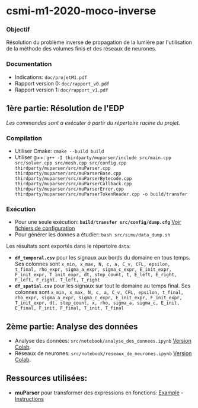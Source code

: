 # csmi-m1-2020-moco-inverse

### Objectif
Résolution du problème inverse de propagation de la lumière par l'utilisation de la méthode des volumes finis et des réseaux de neurones.

### Documentation
- Indications: `doc/projetM1.pdf`
- Rapport version 0: `doc/rapport_v0.pdf`
- Rapport version 1: `doc/rapport_v1.pdf`

## __1ère partie: Résolution de l'EDP__    
_Les commandes sont a exécuter à partir du répertoire racine du projet._

### Compilation
- Utiliser Cmake: `cmake --build build`
- Utiliser g++: `g++ -I thirdparty/muparser/include src/main.cpp src/solver.cpp src/mesh.cpp src/config.cpp thirdparty/muparser/src/muParser.cpp thirdparty/muparser/src/muParserBase.cpp thirdparty/muparser/src/muParserBytecode.cpp thirdparty/muparser/src/muParserCallback.cpp thirdparty/muparser/src/muParserError.cpp thirdparty/muparser/src/muParserTokenReader.cpp -o build/transfer`   

### Exécution
- Pour une seule exécution: __`build/transfer src/config/dump.cfg`__ [Voir fichiers de configuration](https://github.com/feelpp/csmi-m1-2020-moco-inverse/tree/master/src/config)
- Pour générer les donnes a étudier: `bash src/simu/data_dump.sh`

Les résultats sont exportés dans le répertoire `data`:
- __`df_temporal.csv`__ pour les signaux aux bords du domaine en tous temps. 
Ses colonnes sont `x_min, x_max, N, c, a, C_v, CFL, epsilon, t_final, rho_expr, sigma_a_expr, sigma_c_expr, E_init_expr, F_init_expr, T_init_expr, dt, step_count, t, E_left, E_right, F_left, F_right, T_left, T_right`
- __`df_spatial.csv`__ pour les signaux sur tout le domaine au temps final. 
Ses colonnes sont `x_min, x_max, N, c, a, C_v, CFL, epsilon, t_final, rho_expr, sigma_a_expr, sigma_c_expr, E_init_expr, F_init_expr, T_init_expr, dt, step_count, x, rho, sigma_a, sigma_c, E_init, E_final, F_init, F_final, T_init, T_final`

## __2ème partie: Analyse des données__   
- Analyse des données: `src/notebook/analyse_des_donnees.ipynb` [Version Colab](https://colab.research.google.com/drive/17eqqFvVzvzFqB8URGFR9-YQmqDNxU5Ax?usp=sharing).  
- Réseaux de neurones: `src/notebook/reseaux_de_neurones.ipynb` [Version Colab](https://colab.research.google.com/drive/1DXee80oz_6OqLDHdnO00VjK62TdKSE5O?usp=sharing).

## Ressources utilisées:
- __muParser__ pour transformer des expressions en fonctions: [Example](https://beltoforion.de/article.php?a=muparser&s=idExample#idExample) - [Instructions](https://beltoforion.de/article.php?a=muparser&p=building)
